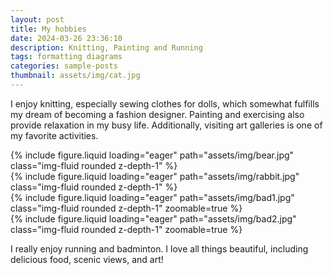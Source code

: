 ```yaml
---
layout: post
title: My hobbies
date: 2024-03-26 23:36:10
description: Knitting, Painting and Running
tags: formatting diagrams
categories: sample-posts
thumbnail: assets/img/cat.jpg
---
```


I enjoy knitting, especially sewing clothes for dolls, which somewhat fulfills my dream of becoming a fashion designer. Painting and exercising also provide relaxation in my busy life. Additionally, visiting art galleries is one of my favorite activities.

<div class="row mt-3">
    <div class="col-sm mt-3 mt-md-0">
        {% include figure.liquid loading="eager" path="assets/img/bear.jpg" class="img-fluid rounded z-depth-1" %}
    </div>
    <div class="col-sm mt-3 mt-md-0">
        {% include figure.liquid loading="eager" path="assets/img/rabbit.jpg" class="img-fluid rounded z-depth-1" %}
    </div>
</div>

<div class="row mt-3">
    <div class="col-sm mt-3 mt-md-0">
        {% include figure.liquid loading="eager" path="assets/img/bad1.jpg" class="img-fluid rounded z-depth-1" zoomable=true %}
    </div>
    <div class="col-sm mt-3 mt-md-0">
        {% include figure.liquid loading="eager" path="assets/img/bad2.jpg" class="img-fluid rounded z-depth-1" zoomable=true %}
    </div>
</div>

I really enjoy running and badminton. I love all things beautiful, including delicious food, scenic views, and art!
